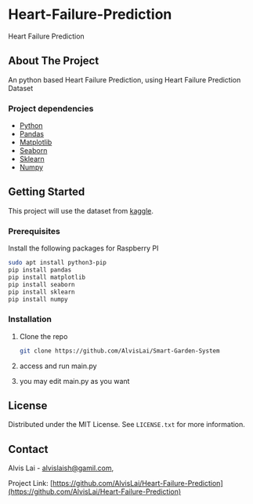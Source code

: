 # Heart-Failure-Prediction
Heart Failure Prediction

## About The Project
An python based Heart Failure Prediction, using Heart Failure Prediction Dataset

### Project dependencies

* [Python](https://www.python.org/)
* [Pandas](https://pandas.pydata.org/)
* [Matplotlib](https://matplotlib.org/)
* [Seaborn](https://seaborn.pydata.org/)
* [Sklearn](https://scikit-learn.org/stable/)
* [Numpy](https://numpy.org/)

## Getting Started
This project will use the dataset from [kaggle](https://www.kaggle.com/datasets/fedesoriano/heart-failure-prediction/).

### Prerequisites
Install the following packages for Raspberry PI
  ```sh
  sudo apt install python3-pip
  pip install pandas
  pip install matplotlib
  pip install seaborn
  pip install sklearn
  pip install numpy
  ```

### Installation
1. Clone the repo
   ```sh
   git clone https://github.com/AlvisLai/Smart-Garden-System
   ```
2. access and run main.py

3. you may edit main.py as you want

<!-- LICENSE -->
## License

Distributed under the MIT License. See `LICENSE.txt` for more information.


<!-- CONTACT -->
## Contact

Alvis Lai - alvislaish@gamil.com, 

Project Link: [https://github.com/AlvisLai/Heart-Failure-Prediction](https://github.com/AlvisLai/Heart-Failure-Prediction)

   
   
   
   
   
   
   
   
